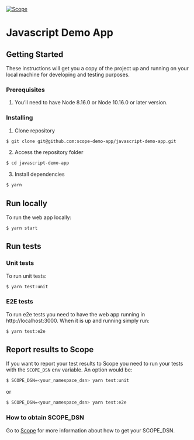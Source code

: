 [![Scope](https://app.scope.dev/api/badge/50bc7622-9b17-4cde-a936-bb4cdd02d522/default)](https://app.scope.dev/external/v1/inspect/f0a213f0-b550-4bb0-a651-c1d5b9eff041/50bc7622-9b17-4cde-a936-bb4cdd02d522/default)

# Javascript Demo App

## Getting Started

These instructions will get you a copy of the project up and running on your local machine for developing and testing purposes.

### Prerequisites

1. You’ll need to have Node 8.16.0 or Node 10.16.0 or later version.

### Installing

1. Clone repository

```bash
$ git clone git@github.com:scope-demo-app/javascript-demo-app.git
```

2. Access the repository folder

```bash
$ cd javascript-demo-app
```

3. Install dependencies

```bash
$ yarn
```

## Run locally

To run the web app locally:

```bash
$ yarn start
```

## Run tests

### Unit tests

To run unit tests:

```bash
$ yarn test:unit
```

### E2E tests

To run e2e tests you need to have the web app running in http://localhost:3000. When it is up and running simply run:

```bash
$ yarn test:e2e
```

## Report results to Scope

If you want to report your test results to Scope you need to run your tests with the `SCOPE_DSN` env variable. An option would be:

```bash
$ SCOPE_DSN=<your_namespace_dsn> yarn test:unit
```

or

```bash
$ SCOPE_DSN=<your_namespace_dsn> yarn test:e2e
```

### How to obtain SCOPE_DSN

Go to [Scope](https://app.scope.dev/) for more information about how to get your SCOPE_DSN.
